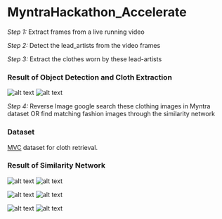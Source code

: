 # MyntraHackathon_Accelerate

*Step 1:*
Extract frames from a live running video

*Step 2:*
Detect the lead_artists from the video frames

*Step 3:*
Extract the clothes worn by these lead-artists

<h3>Result of Object Detection and Cloth Extraction</h3>

![alt text](https://github.com/ManishaJhunjhunwala/MyntraHackathon_Accelerate/tree/main/blob/lead_artist/image13.jpg)
![alt text](https://github.com/ManishaJhunjhunwala/MyntraHackathon_Accelerate/tree/main/blob/result/cloth_image13.jpg)

*Step 4:*
Reverse Image google search these clothing images in Myntra dataset OR find matching fashion images through the similarity network

<h3>Dataset</h3>
<p><a href="http://mvc-datasets.github.io/MVC/" target="_blank">MVC</a> dataset for cloth retrieval.</p>

<h3>Result of Similarity Network</h3>

![alt text](https://github.com/ManishaJhunjhunwala/MyntraHackathon_Accelerate/tree/main/similarity-search-for-fashion-deeplearning/blob/results/q1.png)
![alt text](https://github.com/ManishaJhunjhunwala/MyntraHackathon_Accelerate/tree/main/similarity-search-for-fashion-deeplearning/blob/results/s1.png)

![alt text](https://github.com/ManishaJhunjhunwala/MyntraHackathon_Accelerate/tree/main/similarity-search-for-fashion-deeplearning/results/q2.png)
![alt text](https://github.com/ManishaJhunjhunwala/MyntraHackathon_Accelerate/tree/main/similarity-search-for-fashion-deeplearning/results/s2.png)

![alt text](https://github.com/ManishaJhunjhunwala/MyntraHackathon_Accelerate/tree/main/similarity-search-for-fashion-deeplearning/results/q3.png)
![alt text](https://github.com/ManishaJhunjhunwala/MyntraHackathon_Accelerate/tree/main/similarity-search-for-fashion-deeplearning/results/s3.png)
